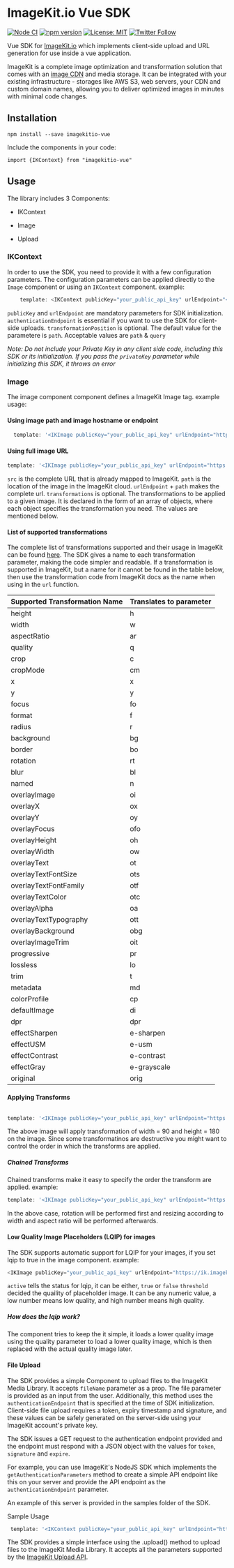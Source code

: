 # ImageKit.io Vue SDK

[![Node CI](https://github.com/imagekit-developer/imagekit-vuejs/workflows/Node%20CI/badge.svg)](https://github.com/imagekit-developer/imagekit-vuejs/)
[![npm version](https://img.shields.io/npm/v/imagekitio-vue)](https://www.npmjs.com/package/imagekitio-vue)
[![License: MIT](https://img.shields.io/badge/License-MIT-yellow.svg)](https://opensource.org/licenses/MIT)
[![Twitter Follow](https://img.shields.io/twitter/follow/imagekitio?label=Follow&style=social)](https://twitter.com/ImagekitIo)

Vue SDK for [ImageKit.io](https://imagekit.io) which implements client-side upload and URL generation for use inside a vue application.

ImageKit is a complete image optimization and transformation solution that comes with an [image CDN](https://imagekit.io/features/imagekit-infrastructure) and media storage. It can be integrated with your existing infrastructure - storages like AWS S3, web servers, your CDN and custom domain names, allowing you to deliver optimized images in minutes with minimal code changes.

## Installation

  `npm install --save imagekitio-vue`

Include the components in your code:

  `import {IKContext} from "imagekitio-vue"`

## Usage

The library includes 3 Components: 
* IKContext

* Image

* Upload

### IKContext

In order to use the SDK, you need to provide it with a few configuration parameters. The configuration parameters can be applied directly to the `Image` component or using an `IKContext` component. example:

```js
    template: <IKContext publicKey="your_public_api_key" urlEndpoint="<https://ik.imagekit.io/your_imagekit_id>"><IKImage src="<full_image_url_from_db>"/></IKContext>
```

`publicKey` and `urlEndpoint` are mandatory parameters for SDK initialization.
`authenticationEndpoint` is essential if you want to use the SDK for client-side uploads.
`transformationPosition` is optional. The default value for the parametere is `path`. Acceptable values are `path` & `query`

_Note: Do not include your Private Key in any client side code, including this SDK or its initialization. If you pass the `privateKey` parameter while initializing this SDK, it throws an error_

### Image

The image component component defines a ImageKit Image tag. example usage:

#### Using image path and image hostname or endpoint

```js
  template: '<IKImage publicKey="your_public_api_key" urlEndpoint="https://ik.imagekit.io/your_imagekit_id" path="/path_to_file"/>'

  ```
#### Using full image URL  

  ```js
  template: '<IKImage publicKey="your_public_api_key" urlEndpoint="https://ik.imagekit.io/your_imagekit_id" src="<full_image_url_from_db>"/>'
  ```
  
`src` is the complete URL that is already mapped to ImageKit.
`path` is the location of the image in the ImageKit cloud. `urlEndpoint` + `path` makes the complete url.
`transformations` is optional. The transformations to be applied to a given image. It is declared in the form of an array of objects, where each object specifies the transformation you need. The values are mentioned below.

#### List of supported transformations

The complete list of transformations supported and their usage in ImageKit can be found [here](https://docs.imagekit.io/imagekit-docs/image-transformations). The SDK gives a name to each transformation parameter, making the code simpler and readable. If a transformation is supported in ImageKit, but a name for it cannot be found in the table below, then use the transformation code from ImageKit docs as the name when using in the `url` function.

| Supported Transformation Name | Translates to parameter |
| ----------------------------- | ----------------------- |
| height                        | h                       |
| width                         | w                       |
| aspectRatio                   | ar                      |
| quality                       | q                       |
| crop                          | c                       |
| cropMode                      | cm                      |
| x                             | x                       |
| y                             | y                       |
| focus                         | fo                      |
| format                        | f                       |
| radius                        | r                       |
| background                    | bg                      |
| border                        | bo                      |
| rotation                      | rt                      |
| blur                          | bl                      |
| named                         | n                       |
| overlayImage                  | oi                      |
| overlayX                      | ox                      |
| overlayY                      | oy                      |
| overlayFocus                  | ofo                     |
| overlayHeight                 | oh                      |
| overlayWidth                  | ow                      |
| overlayText                   | ot                      |
| overlayTextFontSize           | ots                     |
| overlayTextFontFamily         | otf                     |
| overlayTextColor              | otc                     |
| overlayAlpha                  | oa                      |
| overlayTextTypography         | ott                     |
| overlayBackground             | obg                     |
| overlayImageTrim              | oit                     |
| progressive                   | pr                      |
| lossless                      | lo                      |
| trim                          | t                       |
| metadata                      | md                      |
| colorProfile                  | cp                      |
| defaultImage                  | di                      |
| dpr                           | dpr                     |
| effectSharpen                 | e-sharpen               |
| effectUSM                     | e-usm                   |
| effectContrast                | e-contrast              |
| effectGray                    | e-grayscale             |
| original                      | orig                    |

#### Applying Transforms
```js

template: '<IKImage publicKey="your_public_api_key" urlEndpoint="https://ik.imagekit.io/gqyojxcwzxj/" src="<full_image_url_from_db>" v-bind:transformation="[{height:300,width:400}]" />'
```
The above image will apply transformation of width = 90 and height = 180 on the image. Since some transformatinos are destructive you might want to control the order in which the transforms are applied.

##### Chained Transforms
Chained transforms make it easy to specify the order the transform are applied. example: 

```js
template: '<IKImage publicKey="your_public_api_key" urlEndpoint="https://ik.imagekit.io/your_imagekit_id" src="<full_image_url_from_db>" v-bind:transformation="[{height:300,width:400},{rotation:90}]"
```
In the above case, rotation will be performed first and resizing according to width and aspect ratio will be performed afterwards.

#### Low Quality Image Placeholders (LQIP) for images
The SDK supports automatic support for LQIP for your images, if you set lqip to true in the image component. example:

  ```js 
  <IKImage publicKey="your_public_api_key" urlEndpoint="https://ik.imagekit.io/your_imagekit_id" v-bind:lqip="{active:true,threshold:20}"/>
  ```
`active` tells the status for lqip, it can be either, `true` or `false`
`threshold` decided the quaility of placeholder image. It can be any numeric value, a low number means low quality, and high number means high quality.

##### How does the lqip work?
The component tries to keep the it simple, it loads a lower quality image using the quality parameter to load a lower quality image, which is then replaced with the actual quality image later.

#### File Upload
The SDK provides a simple Component to upload files to the ImageKit Media Library. It accepts `fileName` parameter as a prop. The file parameter is provided as an input from the user. Additionally, this method uses the `authenticationEndpoint` that is specified at the time of SDK initialization. Client-side file upload requires a token, expiry timestamp and signature, and these values can be safely generated on the server-side using your ImageKit account's private key.

The SDK issues a GET request to the authentication endpoint provided and the endpoint must respond with a JSON object with the values for `token`, `signature` and `expire`.

For example, you can use ImageKit's NodeJS SDK which implements the `getAuthenticationParameters` method to create a simple API endpoint like this on your server and provide the API endpoint as the `authenticationEndpoint` parameter.

An example of this server is provided in the samples folder of the SDK.

Sample Usage
```js
 template: '<IKContext publicKey="your_public_api_key" urlEndpoint="https://ik.imagekit.io/your_imagekit_id" authenticationEndpoint="http://www.yourserver.com/auth"><IKUpload fileName="your_desired_filename"/></IKContext>'
```
The SDK provides a simple interface using the .upload() method to upload files to the ImageKit Media Library. It accepts all the parameters supported by the [ImageKit Upload API](https://docs.imagekit.io/api-reference/upload-file-api/client-side-file-upload#request-structure-multipart-form-data).

